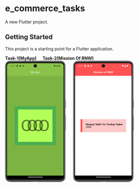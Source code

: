 # e_commerce_tasks

A new Flutter project.

## Getting Started

This project is a starting point for a Flutter application.

<b> Task-1(MyApp)    &nbsp;&nbsp;&nbsp;&nbsp;    Task-2(Mission Of RNW) </b><br>
<img src = "https://github.com/Zimil-Patel/e_commerce_tasks/blob/master/snaps/MyApp.png" width = "200" height = "400"> &nbsp;&nbsp;&nbsp;&nbsp; <img src = "https://github.com/Zimil-Patel/e_commerce_tasks/blob/master/snaps/MissionOfRNW.png" width = "200" height = "400">




